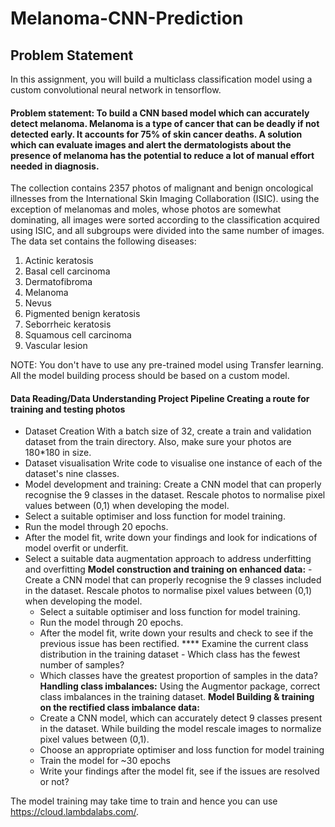 # Melanoma-CNN-Prediction

## Problem Statement
In this assignment, you will build a multiclass classification model using a custom convolutional neural network in tensorflow. 

 

#### Problem statement: To build a CNN based model which can accurately detect melanoma. Melanoma is a type of cancer that can be deadly if not detected early. It accounts for 75% of skin cancer deaths. A solution which can evaluate images and alert the dermatologists about the presence of melanoma has the potential to reduce a lot of manual effort needed in diagnosis.


The collection contains 2357 photos of malignant and benign oncological illnesses from the International Skin Imaging Collaboration (ISIC). using the exception of melanomas and moles, whose photos are somewhat dominating, all images were sorted according to the classification acquired using ISIC, and all subgroups were divided into the same number of images.
The data set contains the following diseases:

1. Actinic keratosis
2. Basal cell carcinoma
3. Dermatofibroma
4. Melanoma
5. Nevus
6. Pigmented benign keratosis
7. Seborrheic keratosis
8. Squamous cell carcinoma
9. Vascular lesion
 

NOTE: You don't have to use any pre-trained model using Transfer learning. All the model building process should be based on a custom model.

 

#### Data Reading/Data Understanding Project Pipeline Creating a route for training and testing photos 
- Dataset Creation With a batch size of 32, create a train and validation dataset from the train directory. Also, make sure your photos are 180*180 in size.
- Dataset visualisation Write code to visualise one instance of each of the dataset's nine classes. 
- Model development and training: 
    Create a CNN model that can properly recognise the 9 classes in the dataset. Rescale photos to normalise pixel values between (0,1) when developing the model.
- Select a suitable optimiser and loss function for model training.
- Run the model through 20 epochs.
- After the model fit, write down your findings and look for indications of model overfit or underfit.
- Select a suitable data augmentation approach to address underfitting and overfitting **Model construction and training on enhanced data:** - Create a CNN model that can properly recognise the 9 classes included in the dataset. Rescale photos to normalise pixel values between (0,1) when developing the model.
  - Select a suitable optimiser and loss function for model training.
  - Run the model through 20 epochs.
  - After the model fit, write down your results and check to see if the previous issue has been rectified.
**** Examine the current class distribution in the training dataset - Which class has the fewest number of samples?
  - Which classes have the greatest proportion of samples in the data?
**Handling class imbalances:** Using the Augmentor package, correct class imbalances in the training dataset.
**Model Building & training on the rectified class imbalance data:**
  - Create a CNN model, which can accurately detect 9 classes present in the dataset. While building the model rescale images to normalize pixel values between (0,1).
  - Choose an appropriate optimiser and loss function for model training
  - Train the model for ~30 epochs
  - Write your findings after the model fit, see if the issues are resolved or not?
 

 

The model training may take time to train and hence you can use https://cloud.lambdalabs.com/.
